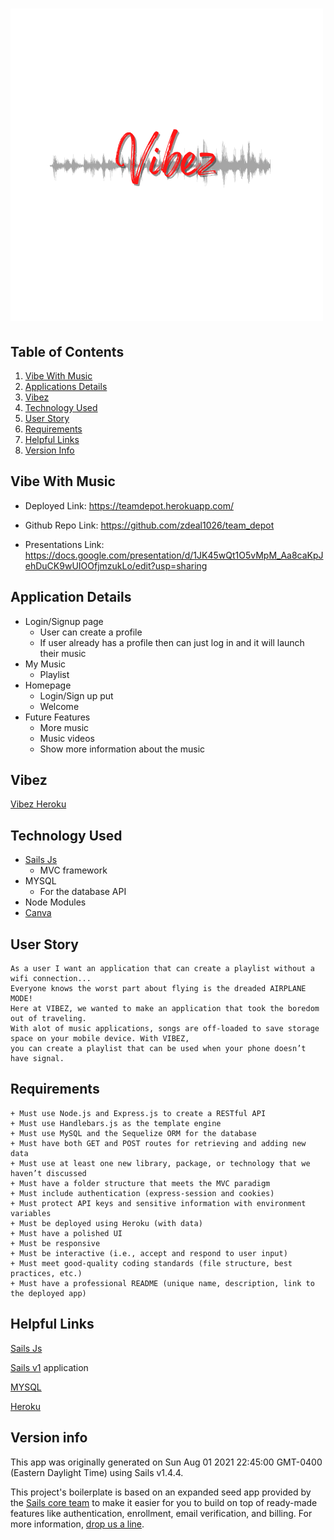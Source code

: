 # ![Vibez](./test-project/assets/images/2.png)


## Table of Contents

1. [Vibe With Music](##Vibe-With-Music)
2. [Applications Details](##Application-Details)
3. [Vibez](##Vibez)
4. [Technology Used](##Technology-Used)
5. [User Story](##User-Story)
6. [Requirements](##Requirements)
7. [Helpful Links](##Helpful-Links)
8. [Version Info](##Version-Info)

## Vibe With Music

* Deployed Link: https://teamdepot.herokuapp.com/

* Github Repo Link: https://github.com/zdeal1026/team_depot

* Presentations Link: https://docs.google.com/presentation/d/1JK45wQt1O5vMpM_Aa8caKpJehDuCK9wUIOOfjmzukLo/edit?usp=sharing

## Application Details

- Login/Signup page
    - User can create a profile
    - If user already has a profile then can just log in and it will launch their music
- My Music
    - Playlist
- Homepage
    - Login/Sign up put 
    - Welcome 
- Future Features
    - More music
    - Music videos
    - Show more information about the music 

## Vibez
[Vibez Heroku](https://teamdepot.herokuapp.com/)
## Technology Used
- [Sails Js](https://sailsjs.com/)
    - MVC framework
- MYSQL
    - For the database API
- Node Modules
- [Canva](https://www.canva.com/)

## User Story
```
As a user I want an application that can create a playlist without a wifi connection...
Everyone knows the worst part about flying is the dreaded AIRPLANE MODE!
Here at VIBEZ, we wanted to make an application that took the boredom out of traveling. 
With alot of music applications, songs are off-loaded to save storage space on your mobile device. With VIBEZ,
you can create a playlist that can be used when your phone doesn’t have signal.
```

## Requirements
```
+ Must use Node.js and Express.js to create a RESTful API
+ Must use Handlebars.js as the template engine
+ Must use MySQL and the Sequelize ORM for the database
+ Must have both GET and POST routes for retrieving and adding new data
+ Must use at least one new library, package, or technology that we haven’t discussed
+ Must have a folder structure that meets the MVC paradigm
+ Must include authentication (express-session and cookies) 
+ Must protect API keys and sensitive information with environment variables
+ Must be deployed using Heroku (with data)
+ Must have a polished UI
+ Must be responsive
+ Must be interactive (i.e., accept and respond to user input)
+ Must meet good-quality coding standards (file structure, best practices, etc.)
+ Must have a professional README (unique name, description, link to the deployed app)
```
## Helpful Links

[Sails Js](https://sailsjs.com/)

[Sails v1](https://sailsjs.com) application

[MYSQL](https://www.mysql.com/)

[Heroku](https://dashboard.heroku.com/apps)

## Version info

This app was originally generated on Sun Aug 01 2021 22:45:00 GMT-0400 (Eastern Daylight Time) using Sails v1.4.4.


<!-- Internally, Sails used [`sails-generate@2.0.3`](https://github.com/balderdashy/sails-generate/tree/v2.0.3/lib/core-generators/new). -->


This project's boilerplate is based on an expanded seed app provided by the [Sails core team](https://sailsjs.com/about) to make it easier for you to build on top of ready-made features like authentication, enrollment, email verification, and billing.  For more information, [drop us a line](https://sailsjs.com/support).


<!--
Note:  Generators are usually run using the globally-installed `sails` CLI (command-line interface).  This CLI version is _environment-specific_ rather than app-specific, thus over time, as a project's dependencies are upgraded or the project is worked on by different developers on different computers using different versions of Node.js, the Sails dependency in its package.json file may differ from the globally-installed Sails CLI release it was originally generated with.  (Be sure to always check out the relevant [upgrading guides](https://sailsjs.com/upgrading) before upgrading the version of Sails used by your app.  If you're stuck, [get help here](https://sailsjs.com/support).)
-->
